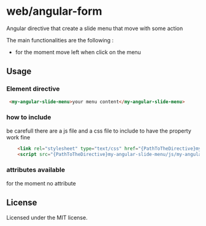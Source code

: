 # web/angular-form
Angular directive that create a slide menu that move with some action

The main functionalities are the following :
 * for the moment move left when click on the menu

## Usage

### Element directive

```html
 <my-angular-slide-menu>your menu content</my-angular-slide-menu>
```

### how to include 

be carefull there are a js file and a css file to include to have the property work fine

```html
    <link rel="stylesheet" type="text/css" href="{PathToTheDirective}my-angular-slide-menu/js/my-angular-slide-menu.css">
    <script src="{PathToTheDirective}my-angular-slide-menu/js/my-angular-slide-menu.js"></script>
```

### attributes available

for the moment no attribute

## License
Licensed under the MIT license.
